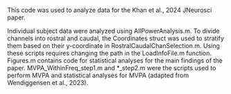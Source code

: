 This code was used to analyze data for the Khan et al., 2024 JNeurosci paper.

Individual subject data were analyzed using AllPowerAnalysis.m. To divide channels into rostral and caudal, the Coordinates struct was used to stratify them based on their y-coordinate in RostralCaudalChanSelection.m. Using these scripts requires changing the path in the LoadInfoFile.m function. Figures.m contains code for statistical analyses for the main findings of the paper. MVPA_WithinFreq_step1.m and *_step2.m were the scripts used to perform MVPA and statistical analyses for MVPA (adapted from Wendiggensen et al., 2023).
